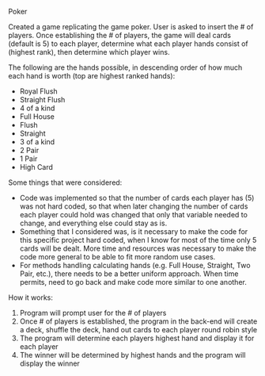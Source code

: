 Poker

Created a game replicating the game poker. User is asked to insert the # of players. Once establishing the # of players, the game will deal cards (default is 5) to each player, determine what each player hands consist of (highest rank), then determine which player wins.

The following are the hands possible, in descending order of how much each hand is worth (top are highest ranked hands):
- Royal Flush
- Straight Flush
- 4 of a kind
- Full House
- Flush
- Straight
- 3 of a kind
- 2 Pair
- 1 Pair
- High Card

Some things that were considered:
- Code was implemented so that the number of cards each player has (5) was not hard coded, so that when later changing the number of cards each player could hold was changed that only that variable needed to change, and everything else could stay as is. 
- Something that I considered was, is it necessary to make the code for this specific project hard coded, when I know for most of the time only 5 cards will be dealt. More time and resources was necessary to make the code more general to be able to fit more random use cases.
- For methods handling calculating hands (e.g. Full House, Straight, Two Pair, etc.), there needs to be a better uniform approach. When time permits, need to go back and make code more similar to one another.

How it works:
1. Program will prompt user for the # of players
2. Once # of players is established, the program in the back-end will create a deck, shuffle the deck, hand out cards to each player round robin style
3. The program will determine each players highest hand and display it for each player
4. The winner will be determined by highest hands and the program will display the winner
